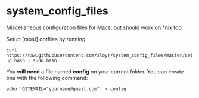 system_config_files
===================

Miscellaneous configuration files for Macs, but should work on \*nix too.

Setup [most] dotfiles by running

`
curl https://raw.githubusercontent.com/aloyr/system_config_files/master/setup.bash | sudo bash
`

You **will need** a file named **config** on your current folder. You can create one with the following command:

`
echo 'GITEMAIL="yourname@gmail.com"' > config
`

